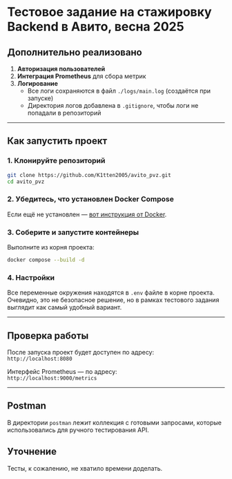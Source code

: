 # Тестовое задание на стажировку Backend в Авито, весна 2025

## Дополнительно реализовано

1. **Авторизация пользователей**  
2. **Интеграция Prometheus** для сбора метрик  
3. **Логирование**  
   - Все логи сохраняются в файл `./logs/main.log` (создаётся при запуске)
   - Директория логов добавлена в `.gitignore`, чтобы логи не попадали в репозиторий

---

## Как запустить проект

### 1. Клонируйте репозиторий

```bash
git clone https://github.com/K1tten2005/avito_pvz.git
cd avito_pvz
```

### 2. Убедитесь, что установлен Docker Compose

Если ещё не установлен — [вот инструкция от Docker](https://docs.docker.com/compose/install/).

### 3. Соберите и запустите контейнеры

Выполните из корня проекта:

```bash
docker compose --build -d
```

### 4. Настройки

Все переменные окружения находятся в `.env` файле в корне проекта. Очевидно, это не безопасное решение, но в рамках тестового задания выглядит как самый удобный вариант.

---

## Проверка работы

После запуска проект будет доступен по адресу:  
`http://localhost:8080`

Интерфейс Prometheus — по адресу:  
`http://localhost:9000/metrics`

---

## Postman

В директории `postman` лежит коллекция с готовыми запросами, которые использовались для ручного тестирования API.

## Уточнение

Тесты, к сожалению, не хватило времени доделать.
